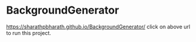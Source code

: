 # BackgroundGenerator
https://sharathpbharath.github.io/BackgroundGenerator/
click on above url to run this project.
